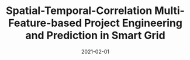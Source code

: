 ---
title: "Spatial-Temporal-Correlation Multi-Feature-based Project Engineering and Prediction in Smart Grid"
collection: publications
category: conferences
permalink: /publication/2021-spatial-temporal-correlation
date: 2021-02-01
venue: '2021 IEEE International Conference on Smart Internet of Things (IEEE SmartIoT)'
paperurl: 'https://ieeexplore.ieee.org/document/9556165'
citation: '<b>Shaoyuan Huang</b>, Guozheng Peng, Yi Zhang, Juan Zhao, Keping Zhu, Heng Zhang, Xiaofei Wang. (2021). &quot;Spatial-Temporal-Correlation Multi-Feature-based Project Engineering and Prediction in Smart Grid.&quot; <i>2021 IEEE International Conference on Smart Internet of Things (SmartIoT)</i>.'
--- 